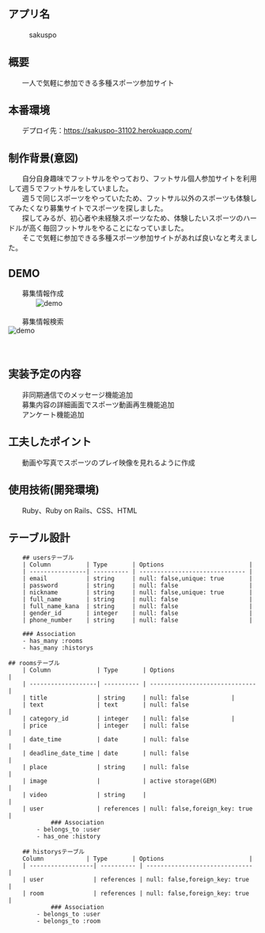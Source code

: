 ## アプリ名
　　　sakuspo
<br>
## 概要
　　一人で気軽に参加できる多種スポーツ参加サイト
<br>   
## 本番環境
　　デプロイ先：https://sakuspo-31102.herokuapp.com/
<br> 
## 制作背景(意図)
　　自分自身趣味でフットサルをやっており、フットサル個人参加サイトを利用して週５でフットサルをしていました。<br>
　　週５で同じスポーツをやっていたため、フットサル以外のスポーツも体験してみたくなり募集サイトでスポーツを探しました。<br>
　　探してみるが、初心者や未経験スポーツなため、体験したいスポーツのハードルが高く毎回フットサルをやることになっていました。<br>
　　そこで気軽に参加できる多種スポーツ参加サイトがあれば良いなと考えました。
<br>
## DEMO
　　募集情報作成<br>
　　　　![demo](https://gyazo.com/ced411e55596018b2d19883afdaa00ec/raw)<br>  
　　募集情報検索<br>
 ![demo](https://gyazo.com/3af5b7bf92813b0a4764f67a3833a141/raw)<br>  
    <br>
## 実装予定の内容
　　非同期通信でのメッセージ機能追加<br>
　　募集内容の詳細画面でスポーツ動画再生機能追加<br>
　　アンケート機能追加<br>
  
## 工夫したポイント
　　動画や写真でスポーツのプレイ映像を見れるように作成

## 使用技術(開発環境)
　　Ruby、Ruby on Rails、CSS、HTML

## テーブル設計
		## usersテーブル
		| Column          | Type       | Options                        |
		| ----------------| ---------- | ------------------------------ |
		| email           | string     | null: false,unique: true       |
		| password        | string     | null: false                    |
		| nickname        | string     | null: false,unique: true       |
		| full_name       | string     | null: false                    |
		| full_name_kana  | string     | null: false                    |
		| gender_id       | integer    | null: false                    |
		| phone_number    | string     | null: false                    |
		
		### Association
		- has_many :rooms
		- has_many :historys

    ## roomsテーブル
		| Column             | Type       | Options                        |
		| -------------------| ---------- | ------------------------------ |
		| title              | string     | null: false			   |
		| text               | text       | null: false                    |
		| category_id        | integer    | null: false 		   |
		| price              | integer    | null: false                    |
		| date_time          | date       | null: false                    |
		| deadline_date_time | date       | null: false                    |
		| place              | string     | null: false                    |
		| image              |            | active storage(GEM)            |
		| video              | string     |                                |
		| user               | references | null: false,foreign_key: true  |
                ### Association
			- belongs_to :user
			- has_one :history

		## historysテーブル
		Column            | Type       | Options                        |
		| ------------------| ---------- | ------------------------------ |
		| user              | references | null: false,foreign_key: true  |
		| room              | references | null: false,foreign_key: true  |
                ### Association
			- belongs_to :user
			- belongs_to :room
